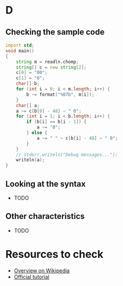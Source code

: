 # D

## Checking the sample code

```d runnable
import std;
void main()
{
    string m = readln.chomp;
    string[] c = new string[2];
    c[0] = "00";
    c[1] = "0";
    char[] b;
    for (int i = 0; i < m.length; i++) {
        b ~= format("%07b", m[i]);
    }
    char[] a;
    a ~= c[b[0] - 48] ~ " 0";
    for (int i = 1; i < b.length; i++) {
        if (b[i] == b[i - 1]) {
            a ~= "0";
        } else {
            a ~= " " ~ c[b[i] - 48] ~ " 0";
        }
    }
    // stderr.writeln("Debug messages...");
    writeln(a);
}
```

## Looking at the syntax

- TODO

## Other characteristics

- TODO

# Resources to check

- [Overview on Wikipedia](https://en.wikipedia.org/wiki/D_(programming_language))
- [Official tutorial](https://tour.dlang.org/)
